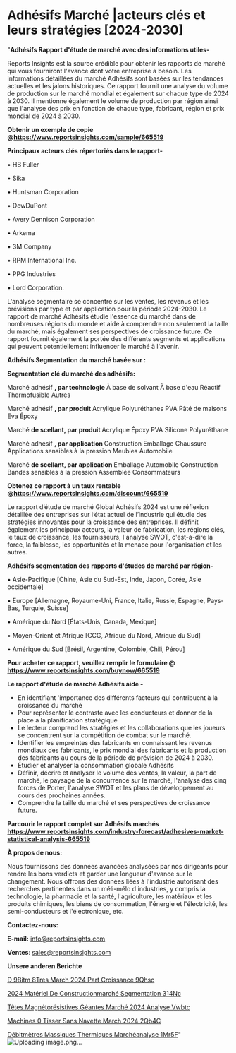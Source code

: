 # Adhésifs Marché |acteurs clés et leurs stratégies [2024-2030]

"<strong>Adhésifs Rapport d'étude de marché avec des informations utiles-</strong>

Reports Insights est la source crédible pour obtenir les rapports de marché qui vous fourniront l'avance dont votre entreprise a besoin. Les informations détaillées du marché Adhésifs sont basées sur les tendances actuelles et les jalons historiques. Ce rapport fournit une analyse du volume de production sur le marché mondial et également sur chaque type de 2024 à 2030. Il mentionne également le volume de production par région ainsi que l'analyse des prix en fonction de chaque type, fabricant, région et prix mondial de 2024 à 2030.

<strong><b>Obtenir un exemple de copie @</b></strong><a href=https://www.reportsinsights.com/sample/665519><strong><b>https://www.reportsinsights.com/sample/665519</b></strong></a>

<b>Principaux acteurs clés répertoriés dans le rapport-</b>

<b> </b>• HB Fuller

• Sika

• Huntsman Corporation

• DowDuPont

• Avery Dennison Corporation

• Arkema

• 3M Company

• RPM International Inc.

• PPG Industries

• Lord Corporation.

L'analyse segmentaire se concentre sur les ventes, les revenus et les prévisions par type et par application pour la période 2024-2030. Le rapport de marché Adhésifs étudie l'essence du marché dans de nombreuses régions du monde et aide à comprendre non seulement la taille du marché, mais également ses perspectives de croissance future. Ce rapport fournit également la portée des différents segments et applications qui peuvent potentiellement influencer le marché à l'avenir.

<strong>Adhésifs Segmentation du marché basée sur :</strong>

<strong> Segmentation clé du marché des adhésifs: </strong>

Marché adhésif <strong>, par technologie </strong>
À base de solvant
À base d'eau
Réactif
Thermofusible
Autres

Marché adhésif <strong>, par produit </strong>
Acrylique
Polyuréthanes
PVA
Pâté de maisons
Eva
Époxy

Marché <strong> de scellant, par produit </strong>
Acrylique
Époxy
PVA
Silicone
Polyuréthane

Marché adhésif <strong>, par application </strong>
Construction
Emballage
Chaussure
Applications sensibles à la pression
Meubles
Automobile

Marché <strong> de scellant, par application </strong>
Emballage
Automobile
Construction
Bandes sensibles à la pression
Assemblée
Consommateurs

<strong><b>Obtenez ce rapport à un taux rentable @</b></strong><a href=https://www.reportsinsights.com/discount/665519><strong><b>https://www.reportsinsights.com/discount/665519</b></strong></a>

Le rapport d’étude de marché Global Adhésifs 2024 est une réflexion détaillée des entreprises sur l’état actuel de l’industrie qui étudie des stratégies innovantes pour la croissance des entreprises. Il définit également les principaux acteurs, la valeur de fabrication, les régions clés, le taux de croissance, les fournisseurs, l'analyse SWOT, c'est-à-dire la force, la faiblesse, les opportunités et la menace pour l'organisation et les autres.

<strong>Adhésifs segmentation des rapports d'études de marché par région-</strong>

• Asie-Pacifique [Chine, Asie du Sud-Est, Inde, Japon, Corée, Asie occidentale]

• Europe [Allemagne, Royaume-Uni, France, Italie, Russie, Espagne, Pays-Bas, Turquie, Suisse]

• Amérique du Nord [États-Unis, Canada, Mexique]

• Moyen-Orient et Afrique [CCG, Afrique du Nord, Afrique du Sud]

• Amérique du Sud [Brésil, Argentine, Colombie, Chili, Pérou]

<strong>Pour acheter ce rapport, veuillez remplir le formulaire @   <a href=https://www.reportsinsights.com/buynow/665519>https://www.reportsinsights.com/buynow/665519</a></strong>

<strong>Le rapport d'étude de marché Adhésifs aide -</strong>
<ul>
  <li>En identifiant 'importance des différents facteurs qui contribuent à la croissance du marché</li>
  <li>Pour représenter le contraste avec les conducteurs et donner de la place à la planification stratégique</li>
  <li>Le lecteur comprend les stratégies et les collaborations que les joueurs se concentrent sur la compétition de combat sur le marché.</li>
  <li>Identifier les empreintes des fabricants en connaissant les revenus mondiaux des fabricants, le prix mondial des fabricants et la production des fabricants au cours de la période de prévision de 2024 à 2030.</li>
  <li>Étudier et analyser la consommation globale Adhésifs</li>
  <li>Définir, décrire et analyser le volume des ventes, la valeur, la part de marché, le paysage de la concurrence sur le marché, l'analyse des cinq forces de Porter, l'analyse SWOT et les plans de développement au cours des prochaines années.</li>
  <li>Comprendre la taille du marché et ses perspectives de croissance future.</li>
</ul>

<strong>Parcourir le rapport complet sur Adhésifs marchés <a href=https://www.reportsinsights.com/industry-forecast/adhesives-market-statistical-analysis-665519>https://www.reportsinsights.com/industry-forecast/adhesives-market-statistical-analysis-665519</a></strong>

<strong>À propos de nous:</strong>

Nous fournissons des données avancées analysées par nos dirigeants pour rendre les bons verdicts et garder une longueur d'avance sur le changement. Nous offrons des données liées à l'industrie autorisant des recherches pertinentes dans un méli-mélo d'industries, y compris la technologie, la pharmacie et la santé, l'agriculture, les matériaux et les produits chimiques, les biens de consommation, l'énergie et l'électricité, les semi-conducteurs et l'électronique, etc.

<strong>Contactez-nous:</strong>

<strong>E-mail:</strong> <a href=mailto:info@reportsinsights.com>info@reportsinsights.com</a>

<strong>Ventes</strong>: <a href=mailto:sales@reportsinsights.com>sales@reportsinsights.com</a>

<strong>Unsere anderen Berichte</strong>

<a href=https://www.linkedin.com/pulse/d%C3%A9bitm%C3%A8tres-march%C3%A9-2024-part-croissance-9qhsc/>D 9Bitm 8Tres March 2024 Part Croissance 9Qhsc</a>

<a href=https://www.linkedin.com/pulse/2024-matériel-de-constructionmarché-segmentation-314nc/>2024 Matériel De Constructionmarché Segmentation 314Nc</a>

<a href=https://www.linkedin.com/pulse/têtes-magnétorésistives-géantes-marché-2024-analyse-vwbtc/>Têtes Magnétorésistives Géantes Marché 2024 Analyse Vwbtc</a>

<a href=https://www.linkedin.com/pulse/machines-%C3%A0-tisser-sans-navette-march%C3%A9-2024-2qb4c/>Machines  0 Tisser Sans Navette March 2024 2Qb4C</a>

<a href=https://www.linkedin.com/pulse/débitmètres-massiques-thermiques-marchéanalyse-1mr5f/>Débitmètres Massiques Thermiques Marchéanalyse 1Mr5F</a>"
![Uploading image.png…]()
